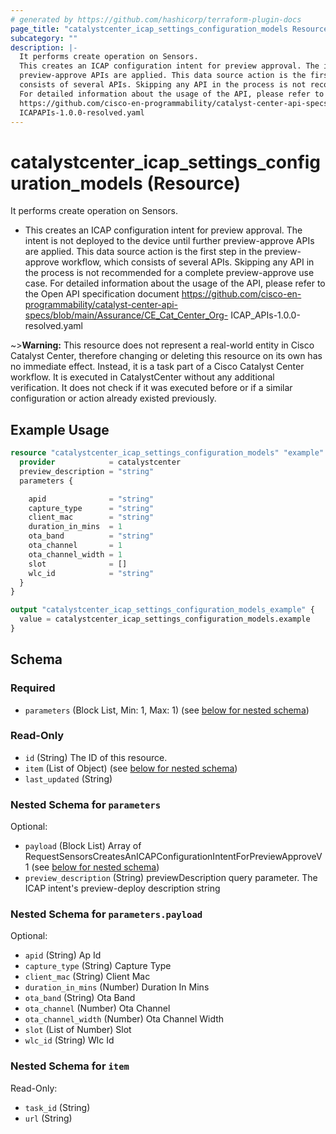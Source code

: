 ```yaml
---
# generated by https://github.com/hashicorp/terraform-plugin-docs
page_title: "catalystcenter_icap_settings_configuration_models Resource - terraform-provider-catalystcenter"
subcategory: ""
description: |-
  It performs create operation on Sensors.
  This creates an ICAP configuration intent for preview approval. The intent is not deployed to the device until further
  preview-approve APIs are applied. This data source action is the first step in the preview-approve workflow, which
  consists of several APIs. Skipping any API in the process is not recommended for a complete preview-approve use case.
  For detailed information about the usage of the API, please refer to the Open API specification document
  https://github.com/cisco-en-programmability/catalyst-center-api-specs/blob/main/Assurance/CECatCenterOrg-
  ICAPAPIs-1.0.0-resolved.yaml
---
```


# catalystcenter_icap_settings_configuration_models (Resource)

It performs create operation on Sensors.

- This creates an ICAP configuration intent for preview approval. The intent is not deployed to the device until further
preview-approve APIs are applied. This data source action is the first step in the preview-approve workflow, which
consists of several APIs. Skipping any API in the process is not recommended for a complete preview-approve use case.
For detailed information about the usage of the API, please refer to the Open API specification document
https://github.com/cisco-en-programmability/catalyst-center-api-specs/blob/main/Assurance/CE_Cat_Center_Org-
ICAP_APIs-1.0.0-resolved.yaml

~>**Warning:**
This resource does not represent a real-world entity in Cisco Catalyst Center, therefore changing or deleting this resource on its own has no immediate effect.
Instead, it is a task part of a Cisco Catalyst Center workflow. It is executed in CatalystCenter without any additional verification. It does not check if it was executed before or if a similar configuration or action already existed previously.

## Example Usage

```terraform
resource "catalystcenter_icap_settings_configuration_models" "example" {
  provider            = catalystcenter
  preview_description = "string"
  parameters {

    apid              = "string"
    capture_type      = "string"
    client_mac        = "string"
    duration_in_mins  = 1
    ota_band          = "string"
    ota_channel       = 1
    ota_channel_width = 1
    slot              = []
    wlc_id            = "string"
  }
}

output "catalystcenter_icap_settings_configuration_models_example" {
  value = catalystcenter_icap_settings_configuration_models.example
}
```

<!-- schema generated by tfplugindocs -->
## Schema

### Required

- `parameters` (Block List, Min: 1, Max: 1) (see [below for nested schema](#nestedblock--parameters))

### Read-Only

- `id` (String) The ID of this resource.
- `item` (List of Object) (see [below for nested schema](#nestedatt--item))
- `last_updated` (String)

<a id="nestedblock--parameters"></a>
### Nested Schema for `parameters`

Optional:

- `payload` (Block List) Array of RequestSensorsCreatesAnICAPConfigurationIntentForPreviewApproveV1 (see [below for nested schema](#nestedblock--parameters--payload))
- `preview_description` (String) previewDescription query parameter. The ICAP intent's preview-deploy description string

<a id="nestedblock--parameters--payload"></a>
### Nested Schema for `parameters.payload`

Optional:

- `apid` (String) Ap Id
- `capture_type` (String) Capture Type
- `client_mac` (String) Client Mac
- `duration_in_mins` (Number) Duration In Mins
- `ota_band` (String) Ota Band
- `ota_channel` (Number) Ota Channel
- `ota_channel_width` (Number) Ota Channel Width
- `slot` (List of Number) Slot
- `wlc_id` (String) Wlc Id



<a id="nestedatt--item"></a>
### Nested Schema for `item`

Read-Only:

- `task_id` (String)
- `url` (String)
